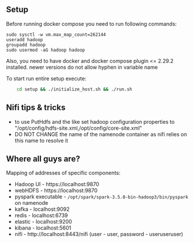 ## Setup
Before running docker compose you need to run following commands:
```
sudo sysctl -w vm.max_map_count=262144
useradd hadoop
groupadd hadoop
sudo usermod -aG hadoop hadoop
```

Also, you need to have docker and docker compose plugin <= 2.29.2 installed.
newer versions do not allow hyphen in variable name

To start run entire setup execute:
``` bash
    cd setup && ./initialize_host.sh && ./run.sh
```

## Nifi tips & tricks
* to use PutHdfs and the like set hadoop configuration properties to "/opt/config/hdfs-site.xml,/opt/config/core-site.xml"
* DO NOT CHANGE the name of the namenode container as nifi relies on this name to resolve it


## Where all guys are?
Mapping of addresses of specific components:
* Hadoop UI - https://localhost:9870
* webHDFS - https://localhost:9870
* pyspark executable - `/opt/spark/spark-3.5.0-bin-hadoop3/bin/pyspark` on namenode
* kafka - localhost:9092
* redis - localhost:6739
* elastic - localhost:9200
* kibana - localhost:5601
* nifi - http://localhost:8443/nifi (user - user, password - useruseruser)